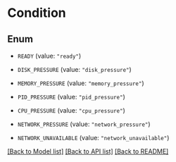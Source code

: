 # Condition

## Enum


* `READY` (value: `"ready"`)

* `DISK_PRESSURE` (value: `"disk_pressure"`)

* `MEMORY_PRESSURE` (value: `"memory_pressure"`)

* `PID_PRESSURE` (value: `"pid_pressure"`)

* `CPU_PRESSURE` (value: `"cpu_pressure"`)

* `NETWORK_PRESSURE` (value: `"network_pressure"`)

* `NETWORK_UNAVAILABLE` (value: `"network_unavailable"`)


[[Back to Model list]](../README.md#documentation-for-models) [[Back to API list]](../README.md#documentation-for-api-endpoints) [[Back to README]](../README.md)


